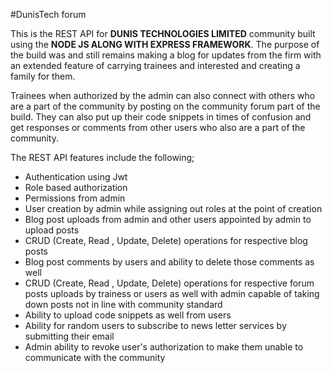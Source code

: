 #DunisTech forum

This is the REST API for **DUNIS TECHNOLOGIES LIMITED** community built using the **NODE JS ALONG WITH EXPRESS FRAMEWORK**. The purpose of the build was and still remains making a blog for updates from the firm with an extended feature of carrying trainees and interested and creating a family for them.

Trainees when authorized by the admin can also connect with others who are a part of the community by posting on the community forum part of the build. They can also put up their code snippets in times of confusion and get responses or comments from other users who also are a part of the community.

The REST API features include the following;

- Authentication using Jwt
- Role based authorization
- Permissions from admin
- User creation by admin while assigning out roles at the point of creation
- Blog post uploads from admin and other users appointed by admin to upload posts
- CRUD (Create, Read , Update, Delete) operations for respective blog posts
- Blog post comments by users and ability to delete those comments as well
- CRUD (Create, Read , Update, Delete) operations for respective forum posts uploads by trainess or users as well with admin capable of taking down posts not in line with community standard
- Ability to upload code snippets as well from users
- Ability for random users to subscribe to news letter services by submitting their email
- Admin ability to revoke user's authorization to make them unable to communicate with the community

